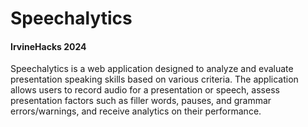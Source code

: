 # Speechalytics
#### IrvineHacks 2024
Speechalytics is a web application designed to analyze and evaluate presentation speaking skills based on various criteria. The application allows users to record audio for a presentation or speech, assess presentation factors such as filler words, pauses, and grammar errors/warnings, and receive analytics on their performance.
